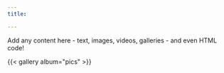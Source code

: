 ```yaml
---
title: 

---
```



Add any content here - text, images, videos, galleries - and even HTML code!

{{< gallery album="pics" >}}
